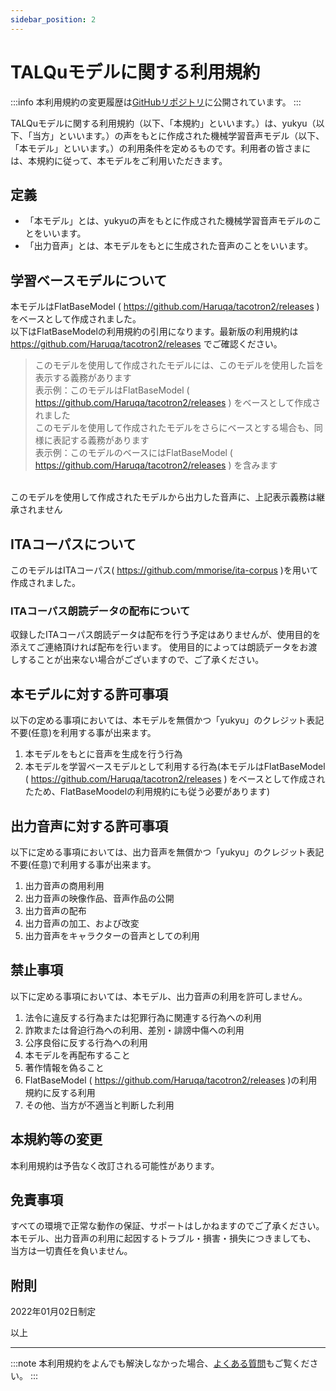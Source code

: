 ```yaml
---
sidebar_position: 2
---
```


# TALQuモデルに関する利用規約
:::info
本利用規約の変更履歴は[GitHubリポジトリ](https://github.com/yukyu30/yukyu_document/commits/master/docs/term-of-use/talqu-model.md)に公開されています。
:::


TALQuモデルに関する利用規約（以下、「本規約」といいます。）は、yukyu（以下、「当方」といいます。）の声をもとに作成された機械学習音声モデル（以下、「本モデル」といいます。）の利用条件を定めるものです。利用者の皆さまには、本規約に従って、本モデルをご利用いただきます。

## 定義
- 「本モデル」とは、yukyuの声をもとに作成された機械学習音声モデルのことをいいます。
- 「出力音声」とは、本モデルをもとに生成された音声のことをいいます。

## 学習ベースモデルについて
本モデルはFlatBaseModel ( https://github.com/Haruqa/tacotron2/releases ) をベースとして作成されました。  
以下はFlatBaseModelの利用規約の引用になります。最新版の利用規約は https://github.com/Haruqa/tacotron2/releases でご確認ください。

> このモデルを使用して作成されたモデルには、このモデルを使用した旨を表示する義務があります  
表示例：このモデルはFlatBaseModel ( https://github.com/Haruqa/tacotron2/releases ) をベースとして作成されました  
このモデルを使用して作成されたモデルをさらにベースとする場合も、同様に表記する義務があります  
表示例：このモデルのベースにはFlatBaseModel ( https://github.com/Haruqa/tacotron2/releases ) を含みます  
<br/> 
このモデルを使用して作成されたモデルから出力した音声に、上記表示義務は継承されません

## ITAコーパスについて
このモデルはITAコーパス( https://github.com/mmorise/ita-corpus )を用いて作成されました。
### ITAコーパス朗読データの配布について
収録したITAコーパス朗読データは配布を行う予定はありませんが、使用目的を添えてご連絡頂ければ配布を行います。
使用目的によっては朗読データをお渡しすることが出来ない場合がございますので、ご了承ください。

## 本モデルに対する許可事項
以下の定める事項においては、本モデルを無償かつ「yukyu」のクレジット表記不要(任意)を利用する事が出来ます。

1. 本モデルをもとに音声を生成を行う行為
2. 本モデルを学習ベースモデルとして利用する行為(本モデルはFlatBaseModel ( https://github.com/Haruqa/tacotron2/releases ) をベースとして作成されたため、FlatBaseMoodelの利用規約にも従う必要があります)

## 出力音声に対する許可事項
以下に定める事項においては、出力音声を無償かつ「yukyu」のクレジット表記不要(任意)で利用する事が出来ます。

1. 出力音声の商用利用
2. 出力音声の映像作品、音声作品の公開
3. 出力音声の配布
4. 出力音声の加工、および改変
5. 出力音声をキャラクターの音声としての利用


## 禁止事項
以下に定める事項においては、本モデル、出力音声の利用を許可しません。
1. 法令に違反する行為または犯罪行為に関連する行為への利用
2. 詐欺または脅迫行為への利用、差別・誹謗中傷への利用
3. 公序良俗に反する行為への利用
4. 本モデルを再配布すること
5. 著作情報を偽ること
6. FlatBaseModel ( https://github.com/Haruqa/tacotron2/releases )の利用規約に反する利用
7. その他、当方が不適当と判断した利用

## 本規約等の変更
本利用規約は予告なく改訂される可能性があります。

## 免責事項
すべての環境で正常な動作の保証、サポートはしかねますのでご了承ください。
本モデル、出力音声の利用に起因するトラブル・損害・損失につきましても、
当方は一切責任を負いません。

## 附則
2022年01月02日制定  

以上  
<hr/>

:::note
本利用規約をよんでも解決しなかった場合、[よくある質問](https://yukyu30.github.io/yukyu-document/docs/faq/)もご覧ください。
:::

